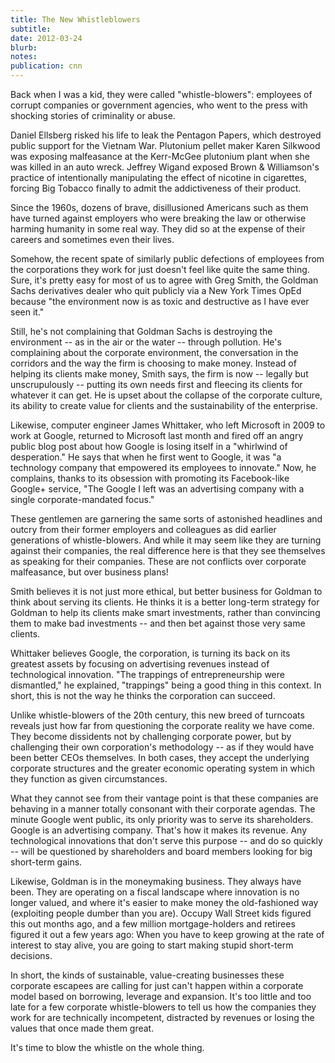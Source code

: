 ```yaml
---
title: The New Whistleblowers
subtitle: 
date: 2012-03-24
blurb: 
notes: 
publication: cnn
---
```


Back when I was a kid, they were called "whistle-blowers": employees of corrupt companies or government agencies, who went to the press with shocking stories of criminality or abuse.

Daniel Ellsberg risked his life to leak the Pentagon Papers, which destroyed public support for the Vietnam War. Plutonium pellet maker Karen Silkwood was exposing malfeasance at the Kerr-McGee plutonium plant when she was killed in an auto wreck. Jeffrey Wigand exposed Brown & Williamson's practice of intentionally manipulating the effect of nicotine in cigarettes, forcing Big Tobacco finally to admit the addictiveness of their product.

Since the 1960s, dozens of brave, disillusioned Americans such as them have turned against employers who were breaking the law or otherwise harming humanity in some real way. They did so at the expense of their careers and sometimes even their lives.

Somehow, the recent spate of similarly public defections of employees from the corporations they work for just doesn't feel like quite the same thing. Sure, it's pretty easy for most of us to agree with Greg Smith, the Goldman Sachs derivatives dealer who quit publicly via a New York Times OpEd because "the environment now is as toxic and destructive as I have ever seen it."

Still, he's not complaining that Goldman Sachs is destroying the environment -- as in the air or the water -- through pollution. He's complaining about the corporate environment, the conversation in the corridors and the way the firm is choosing to make money. Instead of helping its clients make money, Smith says, the firm is now -- legally but unscrupulously -- putting its own needs first and fleecing its clients for whatever it can get. He is upset about the collapse of the corporate culture, its ability to create value for clients and the sustainability of the enterprise.

Likewise, computer engineer James Whittaker, who left Microsoft in 2009 to work at Google, returned to Microsoft last month and fired off an angry public blog post about how Google is losing itself in a "whirlwind of desperation." He says that when he first went to Google, it was "a technology company that empowered its employees to innovate." Now, he complains, thanks to its obsession with promoting its Facebook-like Google+ service, "The Google I left was an advertising company with a single corporate-mandated focus."

These gentlemen are garnering the same sorts of astonished headlines and outcry from their former employers and colleagues as did earlier generations of whistle-blowers. And while it may seem like they are turning against their companies, the real difference here is that they see themselves as speaking for their companies. These are not conflicts over corporate malfeasance, but over business plans!

Smith believes it is not just more ethical, but better business for Goldman to think about serving its clients. He thinks it is a better long-term strategy for Goldman to help its clients make smart investments, rather than convincing them to make bad investments -- and then bet against those very same clients.

Whittaker believes Google, the corporation, is turning its back on its greatest assets by focusing on advertising revenues instead of technological innovation. "The trappings of entrepreneurship were dismantled," he explained, "trappings" being a good thing in this context. In short, this is not the way he thinks the corporation can succeed.

Unlike whistle-blowers of the 20th century, this new breed of turncoats reveals just how far from questioning the corporate reality we have come. They become dissidents not by challenging corporate power, but by challenging their own corporation's methodology -- as if they would have been better CEOs themselves. In both cases, they accept the underlying corporate structures and the greater economic operating system in which they function as given circumstances.

What they cannot see from their vantage point is that these companies are behaving in a manner totally consonant with their corporate agendas. The minute Google went public, its only priority was to serve its shareholders. Google is an advertising company. That's how it makes its revenue. Any technological innovations that don't serve this purpose -- and do so quickly -- will be questioned by shareholders and board members looking for big short-term gains.

Likewise, Goldman is in the moneymaking business. They always have been. They are operating on a fiscal landscape where innovation is no longer valued, and where it's easier to make money the old-fashioned way (exploiting people dumber than you are). Occupy Wall Street kids figured this out months ago, and a few million mortgage-holders and retirees figured it out a few years ago: When you have to keep growing at the rate of interest to stay alive, you are going to start making stupid short-term decisions.

In short, the kinds of sustainable, value-creating businesses these corporate escapees are calling for just can't happen within a corporate model based on borrowing, leverage and expansion. It's too little and too late for a few corporate whistle-blowers to tell us how the companies they work for are technically incompetent, distracted by revenues or losing the values that once made them great.

It's time to blow the whistle on the whole thing.
